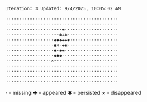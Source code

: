 `Iteration: 3 Updated: 9/4/2025, 10:05:02 AM`
<!-- GOL_START -->
`··········································`</br>
`··········································`</br>
`·····················✱····················`</br>
`····················✱✚✱···················`</br>
`··················✚✱✚✚✚✱··················`</br>
`··················✱×·✚✱···················`</br>
`··················✱·✱✱····················`</br>
`··················✚✱✚·····················`</br>
`·················×························`</br>
`··········································`</br>
`··········································`</br>
`··········································`</br>
`··········································`</br>
<!-- GOL_END -->
· - missing
✚ - appeared
✱ - persisted
× - disappeared